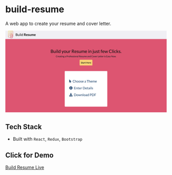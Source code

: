 # build-resume
A web app to create your resume and cover letter.

![Build Resume](https://github.com/knowankit/build-resume/blob/master/build-resume.png)

## Tech Stack

* Built with `React`, `Redux`, `Bootstrap`

## Click for Demo

[Build Resume Live](https://build-resume.netlify.com/)
